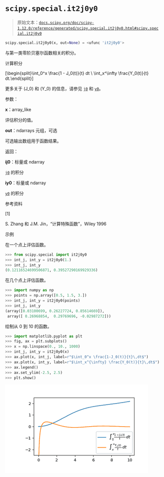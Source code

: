 # `scipy.special.it2j0y0`

> 原始文本：[`docs.scipy.org/doc/scipy-1.12.0/reference/generated/scipy.special.it2j0y0.html#scipy.special.it2j0y0`](https://docs.scipy.org/doc/scipy-1.12.0/reference/generated/scipy.special.it2j0y0.html#scipy.special.it2j0y0)

```py
scipy.special.it2j0y0(x, out=None) = <ufunc 'it2j0y0'>
```

与第一类零阶贝塞尔函数相关的积分。

计算积分

\[\begin{split}\int_0^x \frac{1 - J_0(t)}{t} dt \\ \int_x^\infty \frac{Y_0(t)}{t} dt.\end{split}\]

更多关于 \(J_0\) 和 \(Y_0\) 的信息，请参见 [`j0`](https://docs.scipy.org/doc/scipy-1.12.0/reference/generated/scipy.special.j0.html#scipy.special.j0) 和 [`y0`](https://docs.scipy.org/doc/scipy-1.12.0/reference/generated/scipy.special.y0.html#scipy.special.y0)。

参数：

**x**：array_like

评估积分的值。

**out**：ndarrays 元组，可选

可选输出数组用于函数结果。

返回：

**ij0**：标量或 ndarray

[`j0`](https://docs.scipy.org/doc/scipy-1.12.0/reference/generated/scipy.special.j0.html#scipy.special.j0) 的积分

**iy0**：标量或 ndarray

[`y0`](https://docs.scipy.org/doc/scipy-1.12.0/reference/generated/scipy.special.y0.html#scipy.special.y0) 的积分

参考资料

[1]

S. Zhang 和 J.M. Jin，“计算特殊函数”，Wiley 1996

示例

在一个点上评估函数。

```py
>>> from scipy.special import it2j0y0
>>> int_j, int_y = it2j0y0(1.)
>>> int_j, int_y
(0.12116524699506871, 0.39527290169929336) 
```

在几个点上评估函数。

```py
>>> import numpy as np
>>> points = np.array([0.5, 1.5, 3.])
>>> int_j, int_y = it2j0y0(points)
>>> int_j, int_y
(array([0.03100699, 0.26227724, 0.85614669]),
 array([ 0.26968854,  0.29769696, -0.02987272])) 
```

绘制从 0 到 10 的函数。

```py
>>> import matplotlib.pyplot as plt
>>> fig, ax = plt.subplots()
>>> x = np.linspace(0., 10., 1000)
>>> int_j, int_y = it2j0y0(x)
>>> ax.plot(x, int_j, label=r"$\int_0^x \frac{1-J_0(t)}{t}\,dt$")
>>> ax.plot(x, int_y, label=r"$\int_x^{\infty} \frac{Y_0(t)}{t}\,dt$")
>>> ax.legend()
>>> ax.set_ylim(-2.5, 2.5)
>>> plt.show() 
```

![../../_images/scipy-special-it2j0y0-1.png](img/0a4cf29c30a5be8f55deb5070a274e17.png)
